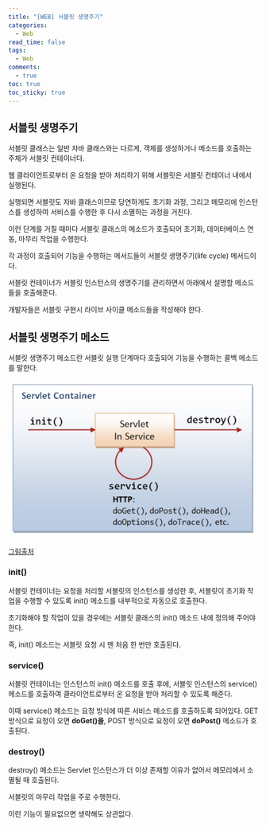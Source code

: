 ```yaml
---
title: "[WEB] 서블릿 생명주기"
categories:
  - Web
read_time: false
tags:
  - Web
comments:
  - true
toc: true
toc_sticky: true
---
```

## 서블릿 생명주기
서블릿 클래스는 일반 자바 클래스와는 다르게, 객체를 생성하거나 메소드를 호출하는 주체가 서블릿 컨테이너다.

웹 클라이언트로부터 온 요청을 받아 처리하기 위해 서블릿은 서블릿 컨테이너 내에서 실행된다.

실행되면 서블릿도 자바 클래스이므로 당연하게도 초기화 과정, 그리고 메모리에 인스턴스를 생성하여 서비스를 수행한 후 다시 소멸하는 과정을 거친다.

이런 단계를 거칠 때마다 서블릿 클래스의 메소드가 호출되어 초기화, 데이터베이스 연동, 마무리 작업을 수행한다. 

각 과정이 호출되어 기능을 수행하는 메서드들이 서블릿 생명주기(life cycle) 메서드이다.

서블릿 컨테이너가 서블릿 인스턴스의 생명주기를 관리하면서 아래에서 설명할 메소드들을 호출해준다.

개발자들은 서블릿 구현시 라이브 사이클 메소드들을 작성해야 한다.

## 서블릿 생명주기 메소드

서블릿 생명주기 메소드란 서블릿 실행 단계마다 호출되어 기능을 수행하는 콜백 메소드를 말한다.

![](/assets/img/Web/20200420_2.png)

[그림출처](https://shlee0882.tistory.com/192)


### init()
서블릿 컨테이너는 요청을 처리할 서블릿의 인스턴스를 생성한 후, 서블릿이 초기화 작업을 수행할 수 있도록 init() 메소드를 내부적으로 자동으로 호출한다.

초기화해야 할 작업이 있을 경우에는 서블릿 클래스의 init() 메소드 내에 정의해 주어야 한다.

즉, init() 메소드는 서블릿 요청 시 맨 처음 한 번만 호출된다.

### service()
서블릿 컨테이너는 인스턴스의 init() 메소드를 호출 후에, 서블릿 인스턴스의 service() 메소드를 호출하여 클라이언트로부터 온 요청을 받아 처리할 수 있도록 해준다.

이때 service() 메소드는 요청 방식에 따른 서비스 메소드를 호출하도록 되어있다. GET방식으로 요청이 오면 __doGet()을__, POST 방식으로 요청이 오면 __doPost()__ 메소드가 호출된다. 

### destroy()
destroy() 메소드는 Servlet 인스턴스가 더 이상 존재할 이유가 없어서 메모리에서 소멸될 때 호출된다.

서블릿의 마무리 작업을 주로 수행한다.

이런 기능이 필요없으면 생략해도 상관없다.

